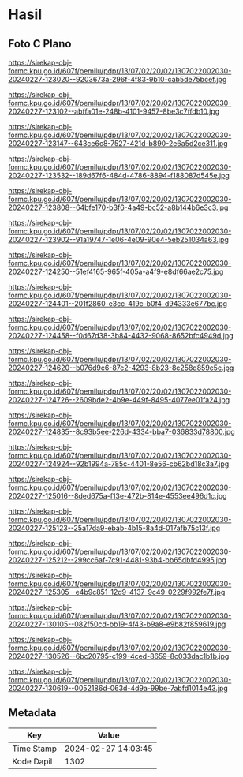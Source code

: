 # Hasil

## Foto C Plano

https://sirekap-obj-formc.kpu.go.id/607f/pemilu/pdpr/13/07/02/20/02/1307022002030-20240227-123020--9203673a-296f-4f83-9b10-cab5de75bcef.jpg

https://sirekap-obj-formc.kpu.go.id/607f/pemilu/pdpr/13/07/02/20/02/1307022002030-20240227-123102--abffa01e-248b-4101-9457-8be3c7ffdb10.jpg

https://sirekap-obj-formc.kpu.go.id/607f/pemilu/pdpr/13/07/02/20/02/1307022002030-20240227-123147--643ce6c8-7527-421d-b890-2e6a5d2ce311.jpg

https://sirekap-obj-formc.kpu.go.id/607f/pemilu/pdpr/13/07/02/20/02/1307022002030-20240227-123532--189d67f6-484d-4786-8894-f188087d545e.jpg

https://sirekap-obj-formc.kpu.go.id/607f/pemilu/pdpr/13/07/02/20/02/1307022002030-20240227-123808--64bfe170-b3f6-4a49-bc52-a8b144b6e3c3.jpg

https://sirekap-obj-formc.kpu.go.id/607f/pemilu/pdpr/13/07/02/20/02/1307022002030-20240227-123902--91a19747-1e06-4e09-90e4-5eb251034a63.jpg

https://sirekap-obj-formc.kpu.go.id/607f/pemilu/pdpr/13/07/02/20/02/1307022002030-20240227-124250--51ef4165-965f-405a-a4f9-e8df66ae2c75.jpg

https://sirekap-obj-formc.kpu.go.id/607f/pemilu/pdpr/13/07/02/20/02/1307022002030-20240227-124401--201f2860-e3cc-419c-b0f4-d94333e677bc.jpg

https://sirekap-obj-formc.kpu.go.id/607f/pemilu/pdpr/13/07/02/20/02/1307022002030-20240227-124458--f0d67d38-3b84-4432-9068-8652bfc4949d.jpg

https://sirekap-obj-formc.kpu.go.id/607f/pemilu/pdpr/13/07/02/20/02/1307022002030-20240227-124620--b076d9c6-87c2-4293-8b23-8c258d859c5c.jpg

https://sirekap-obj-formc.kpu.go.id/607f/pemilu/pdpr/13/07/02/20/02/1307022002030-20240227-124726--2609bde2-4b9e-449f-8495-4077ee01fa24.jpg

https://sirekap-obj-formc.kpu.go.id/607f/pemilu/pdpr/13/07/02/20/02/1307022002030-20240227-124835--8c93b5ee-226d-4334-bba7-036833d78800.jpg

https://sirekap-obj-formc.kpu.go.id/607f/pemilu/pdpr/13/07/02/20/02/1307022002030-20240227-124924--92b1994a-785c-4401-8e56-cb62bd18c3a7.jpg

https://sirekap-obj-formc.kpu.go.id/607f/pemilu/pdpr/13/07/02/20/02/1307022002030-20240227-125016--8ded675a-f13e-472b-814e-4553ee496d1c.jpg

https://sirekap-obj-formc.kpu.go.id/607f/pemilu/pdpr/13/07/02/20/02/1307022002030-20240227-125123--25a17da9-ebab-4b15-8a4d-017afb75c13f.jpg

https://sirekap-obj-formc.kpu.go.id/607f/pemilu/pdpr/13/07/02/20/02/1307022002030-20240227-125212--299cc6af-7c91-4481-93b4-bb65dbfd4995.jpg

https://sirekap-obj-formc.kpu.go.id/607f/pemilu/pdpr/13/07/02/20/02/1307022002030-20240227-125305--e4b9c851-12d9-4137-9c49-0229f992fe7f.jpg

https://sirekap-obj-formc.kpu.go.id/607f/pemilu/pdpr/13/07/02/20/02/1307022002030-20240227-130105--082f50cd-bb19-4f43-b9a8-e9b82f859619.jpg

https://sirekap-obj-formc.kpu.go.id/607f/pemilu/pdpr/13/07/02/20/02/1307022002030-20240227-130526--6bc20795-c199-4ced-8659-8c033dac1b1b.jpg

https://sirekap-obj-formc.kpu.go.id/607f/pemilu/pdpr/13/07/02/20/02/1307022002030-20240227-130619--0052186d-063d-4d9a-99be-7abfd1014e43.jpg


## Metadata

| Key        | Value               |
| ---------- | ------------------- |
| Time Stamp | 2024-02-27 14:03:45 |
| Kode Dapil | 1302                |



